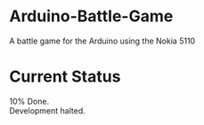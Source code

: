 Arduino-Battle-Game
===================

A battle game for the Arduino using the Nokia 5110

Current Status
==============

10% Done. <br>
Development halted.
